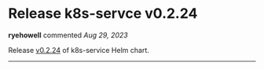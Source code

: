 # Release k8s-servce v0.2.24

**ryehowell** commented *Aug 29, 2023*

Release [v0.2.24](https://github.com/gruntwork-io/helm-kubernetes-services/releases/tag/v0.2.24) of k8s-service Helm chart.
<br />
***


